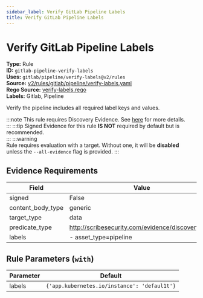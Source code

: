 ```yaml
---
sidebar_label: Verify GitLab Pipeline Labels
title: Verify GitLab Pipeline Labels
---  
```

# Verify GitLab Pipeline Labels  
**Type:** Rule  
**ID:** `gitlab-pipeline-verify-labels`  
**Uses:** `gitlab/pipeline/verify-labels@v2/rules`  
**Source:** [v2/rules/gitlab/pipeline/verify-labels.yaml](https://github.com/scribe-public/sample-policies/blob/main/v2/rules/gitlab/pipeline/verify-labels.yaml)  
**Rego Source:** [verify-labels.rego](https://github.com/scribe-public/sample-policies/blob/main/v2/rules/gitlab/pipeline/verify-labels.rego)  
**Labels:** Gitlab, Pipeline  

Verify the pipeline includes all required label keys and values.

:::note 
This rule requires Discovery Evidence. See [here](https://deploy-preview-299--scribe-security.netlify.app/docs/platforms/discover) for more details.  
::: 
:::tip 
Signed Evidence for this rule **IS NOT** required by default but is recommended.  
::: 
:::warning  
Rule requires evaluation with a target. Without one, it will be **disabled** unless the `--all-evidence` flag is provided.
::: 

## Evidence Requirements  
| Field | Value |
|-------|-------|
| signed | False |
| content_body_type | generic |
| target_type | data |
| predicate_type | http://scribesecurity.com/evidence/discovery/v0.1 |
| labels | - asset_type=pipeline |

## Rule Parameters (`with`)  
| Parameter | Default |
|-----------|---------|
| labels | `{'app.kubernetes.io/instance': 'defaul1t'}` |

